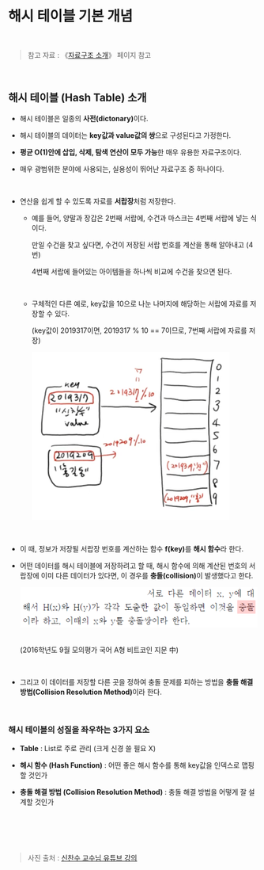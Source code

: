 # 해시 테이블 기본 개념

<br/>

> 참고 자료 : 《<a href="https://github.com/SangYoonLee1231/TIL/blob/main/DataStructure/data_structure_introduction.md">자료구조 소개</a>》 페이지 참고

<br/>

## 해시 테이블 (Hash Table) 소개

- 해시 테이블은 일종의 <strong>사전(dictonary)</strong>이다.

- 해시 테이블의 데이터는 <strong>key값과 value값의 쌍</strong>으로 구성된다고 가정한다.

- <strong>평균 O(1)안에 삽입, 삭제, 탐색 연산이 모두 가능</strong>한 매우 유용한 자료구조이다.

- 매우 광범위한 분야에 사용되는, 실용성이 뛰어난 자료구조 중 하나이다.

<br/>

- 연산을 쉽게 할 수 있도록 자료를 <strong>서랍장</strong>처럼 저장한다.

  - 예를 들어, 양말과 장갑은 2번째 서랍에, 수건과 마스크는 4번째 서랍에 넣는 식이다.

    만일 수건을 찾고 싶다면, 수건이 저장된 서랍 번호를 계산을 통해 알아내고 (4번)

    4번째 서랍에 들어있는 아이템들을 하나씩 비교에 수건을 찾으면 된다.

    <br/>

  - 구체적인 다른 예로, key값을 10으로 나눈 나머지에 해당하는 서랍에 자료를 저장할 수 있다.

    (key값이 2019317이면, 2019317 % 10 == 7이므로, 7번째 서랍에 자료를 저장)

      <img src="img/hash_table1.png" width="400px">

<br/>

- 이 때, 정보가 저장될 서랍장 번호를 계산하는 함수 <strong>f(key)</strong>를 <strong>해시 함수</strong>라 한다.

- 어떤 데이터를 해시 테이블에 저장하려고 할 때, 해시 함수에 의해 계산된 번호의 서랍장에 이미 다른 데이터가 있다면, 이 경우를 <strong>충돌(collision)</strong>이 발생했다고 한다.

    <img src="img/hash_table3.png">

  <br/>(2016학년도 9월 모의평가 국어 A형 비트코인 지문 中)

<br/>

- 그리고 이 데이터를 저장할 다른 곳을 정하여 충돌 문제를 피하는 방법을 <strong>충돌 해결 방법(Collision Resolution Method)</strong>이라 한다.

<br/>

### 해시 테이블의 성질을 좌우하는 3가지 요소

- <strong>Table</strong> : List로 주로 관리 (크게 신경 쓸 필요 X)

- <strong>해시 함수 (Hash Function)</strong> : 어떤 좋은 해시 함수를 통해 key값을 인덱스로 맵핑할 것인가

- <strong>충돌 해결 방법 (Collision Resolution Method)</strong> : 충돌 해결 방법을 어떻게 잘 설계할 것인가

<br/>

<br/><br/>

> 사진 출처 : <a href="https://youtu.be/Bzmepm6pYQI">신찬수 교수님 유튜브 강의</a>
